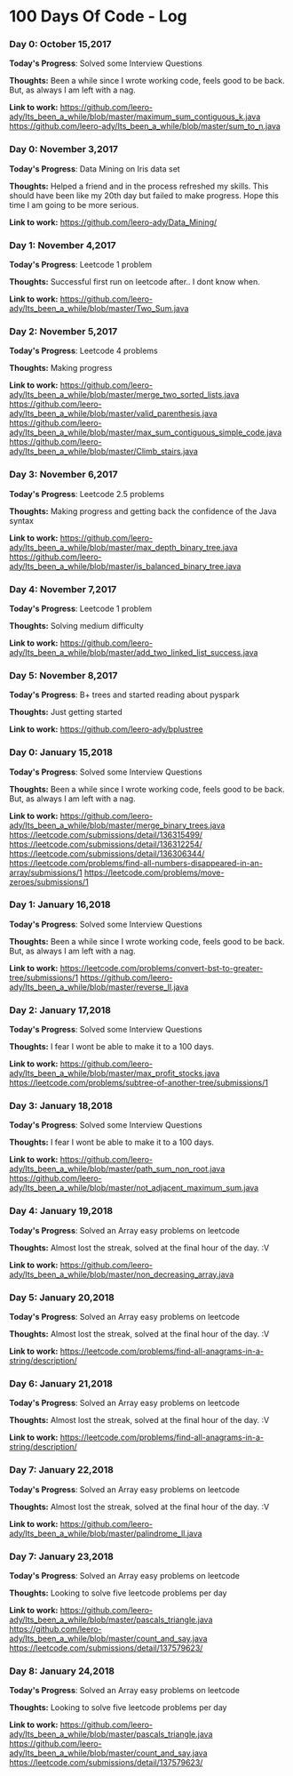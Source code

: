 # 100 Days Of Code - Log

### Day 0: October 15,2017 

**Today's Progress**: Solved some Interview Questions

**Thoughts:** Been a while since I wrote working code, feels good to be back. But, as always I am left with a nag.

**Link to work:** https://github.com/leero-ady/Its_been_a_while/blob/master/maximum_sum_contiguous_k.java
                   https://github.com/leero-ady/Its_been_a_while/blob/master/sum_to_n.java
                   

### Day 0: November 3,2017 

**Today's Progress**: Data Mining on Iris data set 

**Thoughts:** Helped a friend and in the process refreshed my skills. This should have been like my 20th day but failed to make progress. Hope this time I am going to be more serious. 

**Link to work:** https://github.com/leero-ady/Data_Mining/

### Day 1: November 4,2017 

**Today's Progress**: Leetcode 1 problem

**Thoughts:**  Successful first run on leetcode after.. I dont know when. 

**Link to work:** https://github.com/leero-ady/Its_been_a_while/blob/master/Two_Sum.java

### Day 2: November 5,2017 

**Today's Progress**: Leetcode 4 problems

**Thoughts:**  Making progress

**Link to work:** https://github.com/leero-ady/Its_been_a_while/blob/master/merge_two_sorted_lists.java
                  https://github.com/leero-ady/Its_been_a_while/blob/master/valid_parenthesis.java
                  https://github.com/leero-ady/Its_been_a_while/blob/master/max_sum_contiguous_simple_code.java
                  https://github.com/leero-ady/Its_been_a_while/blob/master/Climb_stairs.java
                  
### Day 3: November 6,2017 

**Today's Progress**: Leetcode 2.5 problems

**Thoughts:**  Making progress and getting back the confidence of the Java syntax

**Link to work:** https://github.com/leero-ady/Its_been_a_while/blob/master/max_depth_binary_tree.java
                  https://github.com/leero-ady/Its_been_a_while/blob/master/is_balanced_binary_tree.java
                  
### Day 4: November 7,2017 

**Today's Progress**: Leetcode 1 problem

**Thoughts:**  Solving medium difficulty

**Link to work:** https://github.com/leero-ady/Its_been_a_while/blob/master/add_two_linked_list_success.java

### Day 5: November 8,2017 

**Today's Progress**: B+ trees and started reading about pyspark

**Thoughts:**  Just getting started

**Link to work:** https://github.com/leero-ady/bplustree
                                   

### Day 0: January 15,2018 

**Today's Progress**: Solved some Interview Questions

**Thoughts:** Been a while since I wrote working code, feels good to be back. But, as always I am left with a nag.

**Link to work:** https://github.com/leero-ady/Its_been_a_while/blob/master/merge_binary_trees.java
                  https://leetcode.com/submissions/detail/136315499/
                  https://leetcode.com/submissions/detail/136312254/
                  https://leetcode.com/submissions/detail/136306344/
                  https://leetcode.com/problems/find-all-numbers-disappeared-in-an-array/submissions/1
                  https://leetcode.com/problems/move-zeroes/submissions/1       
                  
### Day 1: January 16,2018 

**Today's Progress**: Solved some Interview Questions

**Thoughts:** Been a while since I wrote working code, feels good to be back. But, as always I am left with a nag.

**Link to work:** https://leetcode.com/problems/convert-bst-to-greater-tree/submissions/1
                  https://github.com/leero-ady/Its_been_a_while/blob/master/reverse_ll.java
 
 ### Day 2: January 17,2018 

**Today's Progress**: Solved some Interview Questions

**Thoughts:**  I fear I wont be able to make it to a 100 days.

**Link to work:** https://github.com/leero-ady/Its_been_a_while/blob/master/max_profit_stocks.java
                  https://leetcode.com/problems/subtree-of-another-tree/submissions/1
                  

 ### Day 3: January 18,2018 

**Today's Progress**: Solved some Interview Questions

**Thoughts:**  I fear I wont be able to make it to a 100 days.

**Link to work:** https://github.com/leero-ady/Its_been_a_while/blob/master/path_sum_non_root.java
                  https://github.com/leero-ady/Its_been_a_while/blob/master/not_adjacent_maximum_sum.java

 ### Day 4: January 19,2018 

**Today's Progress**: Solved an Array easy problems on leetcode

**Thoughts:**  Almost lost the streak, solved at the final hour of the day. :V

**Link to work:** https://github.com/leero-ady/Its_been_a_while/blob/master/non_decreasing_array.java



 ### Day 5: January 20,2018 

**Today's Progress**: Solved an Array easy problems on leetcode

**Thoughts:**  Almost lost the streak, solved at the final hour of the day. :V

**Link to work:** https://leetcode.com/problems/find-all-anagrams-in-a-string/description/

 ### Day 6: January 21,2018 

**Today's Progress**: Solved an Array easy problems on leetcode

**Thoughts:**  Almost lost the streak, solved at the final hour of the day. :V

**Link to work:** https://leetcode.com/problems/find-all-anagrams-in-a-string/description/

 ### Day 7: January 22,2018 

**Today's Progress**: Solved an Array easy problems on leetcode

**Thoughts:**  Almost lost the streak, solved at the final hour of the day. :V

**Link to work:** https://github.com/leero-ady/Its_been_a_while/blob/master/palindrome_ll.java

 ### Day 7: January 23,2018 

**Today's Progress**: Solved an Array easy problems on leetcode

**Thoughts:**  Looking to solve five leetcode problems per day

**Link to work:** https://github.com/leero-ady/Its_been_a_while/blob/master/pascals_triangle.java
                  https://github.com/leero-ady/Its_been_a_while/blob/master/count_and_say.java
                  https://leetcode.com/submissions/detail/137579623/
                  
 ### Day 8: January 24,2018 

**Today's Progress**: Solved an Array easy problems on leetcode

**Thoughts:**  Looking to solve five leetcode problems per day

**Link to work:** https://github.com/leero-ady/Its_been_a_while/blob/master/pascals_triangle.java
                  https://github.com/leero-ady/Its_been_a_while/blob/master/count_and_say.java
                  https://leetcode.com/submissions/detail/137579623/                  
                   

                   
